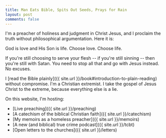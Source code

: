 ```yaml
---
title: Man Eats Bible, Spits Out Seeds, Prays for Rain
layout: post
comments: false
---
```


I'm a preacher of holiness and judgment in Christ Jesus, and I proclaim the truth without philosophical argumentation. Here it is:

God is love and His Son is life. Choose love. Choose life.

If you're still choosing to serve your flesh -- if you're still sinning -- then you're still with Satan. You need to stop all that and go with Jesus instead. No excuses.

I [read the Bible plainly]({{ site.url }}/book#introduction-to-plain-reading) without compromise. I'm a Christian extremist. I take the gospel of Jesus Christ to the extreme, because everything else is a lie.

On this website, I'm hosting:

* [Live preaching]({{ site.url }}/preaching)
* [A catechism of the biblical Christian faith]({{ site.url }}/catechism)
* [My memoirs as a homeless preacher]({{ site.url }}/memoirs)
* [A new (and biblical) true crime podcast]({{ site.url }}/tcbt)
* [Open letters to the churches]({{ site.url }}/letters)